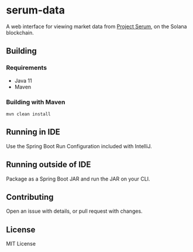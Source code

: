 # serum-data
A web interface for viewing market data from [Project Serum](https://www.projectserum.com/), on the Solana blockchain.

## Building
### Requirements
* Java 11
* Maven

### Building with Maven
```
mvn clean install
```

## Running in IDE
Use the Spring Boot Run Configuration included with IntelliJ.

## Running outside of IDE
Package as a Spring Boot JAR and run the JAR on your CLI.

## Contributing
Open an issue with details, or pull request with changes.

## License
MIT License